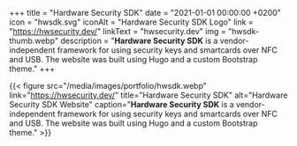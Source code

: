 +++
title = "Hardware Security SDK"
date = "2021-01-01 00:00:00 +0200"
icon = "hwsdk.svg"
iconAlt = "Hardware Security SDK Logo"
link = "https://hwsecurity.dev/"
linkText = "hwsecurity.dev"
img = "hwsdk-thumb.webp"
description = "**Hardware Security SDK** is a vendor-independent framework for using security keys and smartcards over NFC and USB. The website was built using Hugo and a custom Bootstrap theme."
+++

{{< figure src="/media/images/portfolio/hwsdk.webp" link="https://hwsecurity.dev/" title="Hardware Security SDK" alt="Hardware Security SDK Website" caption="**Hardware Security SDK** is a vendor-independent framework for using security keys and smartcards over NFC and USB. The website was built using Hugo and a custom Bootstrap theme." >}}
